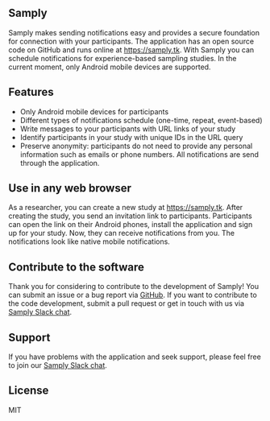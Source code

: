 ## Samply

Samply makes sending notifications easy and provides a secure foundation for connection with your participants. The application has an open source code on GitHub and runs online at <a target="_blank" href="https://samply.tk">https://samply.tk</a>. With Samply you can schedule notifications for experience-based sampling studies. In the current moment, only Android mobile devices are supported.

## Features

* Only Android mobile devices for participants
* Different types of notifications schedule (one-time, repeat, event-based)
* Write messages to your participants with URL links of your study
* Identify participants in your study with unique IDs in the URL query
* Preserve anonymity: participants do not need to provide any personal information such as emails or phone numbers. All notifications are send through the application.

## Use in any web browser

As a researcher, you can create a new study at https://samply.tk. After creating the study, you send an invitation link to participants. Participants can open the link on their Android phones, install the application and sign up for your study. Now, they can receive notifications from you. The notifications look like native mobile notifications.

## Contribute to the software

Thank you for considering to contribute to the development of Samply! You can submit an issue or a bug report via [GitHub](https://github.com/Yury-Shevchenko/samply/issues/new). If you want to contribute to the code development, submit a pull request or get in touch with us via [Samply Slack chat](https://join.slack.com/t/open-lab-online/shared_invite/enQtNDU3MzgzMzY4NDcxLTBjZTg1NmViYTEwYWI0NmE3MDZmM2QwMzNhZmRmNmZkMDRhMzhlNTZlZWU2OWU0MmU5YTBhMjU4MWFlYjcwYjA).

## Support

If you have problems with the application and seek support, please feel free to join our [Samply Slack chat](https://join.slack.com/t/open-lab-online/shared_invite/enQtNDU3MzgzMzY4NDcxLTBjZTg1NmViYTEwYWI0NmE3MDZmM2QwMzNhZmRmNmZkMDRhMzhlNTZlZWU2OWU0MmU5YTBhMjU4MWFlYjcwYjA).

## License

MIT
